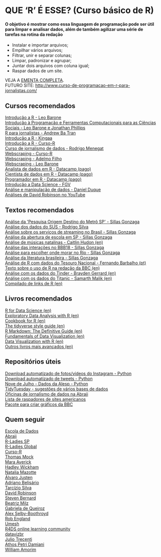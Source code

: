 # QUE ‘R’ É ESSE? (Curso básico de R)         

#### O objetivo é mostrar como essa linguagem de programação pode ser útil para limpar e analisar dados, além de também agilizar uma série de tarefas na rotina da redação   
- Instalar e importar arquivos;     
- Empilhar vários arquivos;   
- Filtrar, unir e separar colunas;     
- Limpar, padronizar e agrupar;   
- Juntar dois arquivos com coluna igual;   
- Raspar dados de um site.   

VEJA A [EMENTA COMPLETA](https://github.com/gabrielacaesar/curso-r-para-jornalistas/blob/master/Ementa.md).       
FUTURO SITE: http://www.curso-de-programacao-em-r-para-jornalistas.com/      

## Cursos recomendados
[Introdução a R - Leo Barone](https://github.com/leobarone/cebrap_lab_cetic_programacao_r)    
[Introdução à Programação e Ferramentas Computacionais para as Ciências Sociais - Leo Barone e Jonathan Phillips](https://github.com/leobarone/FLS6397_2018)    
[R para jornalistas - Andrew Ba Tran](https://learn.r-journalism.com/en/introduction/)        
[Introdução a R - Kingaa](http://kingaa.github.io/R_Tutorial/)       
[Introdução a R - Curso-R ](https://github.com/curso-r/201805-introducao-a-programacao-em-r)       
[Curso de jornalismo de dados - Rodrigo Menegat](https://github.com/RodrigoMenegat/jgd-1)       
[Webscraping - Curso-R](https://github.com/curso-r/201904-workshop-web-scraping)       
[Webscraping - Adelmo Filho](https://github.com/adelmofilho/WebScraping)       
[Webscraping - Leo Barone](https://github.com/leobarone/cebrap_lab_raspagem_r)      
[Analista de dados em R - Datacamp (pago)](https://www.datacamp.com/tracks/data-analyst-with-r)       
[Cientista de dados em R - Datacamp (pago)](https://www.datacamp.com/tracks/data-scientist-with-r)       
[Programador em R - Datacamp (pago)](https://www.datacamp.com/tracks/r-programmer)       
[Introdução a Data Science - FGV](https://github.com/rsouza/FGV_Intro_DS)       
[Análise e manipulação de dados - Daniel Duque](https://github.com/danielduque/Course_Brazilian_Data_Analysis)    
[Análises de David Robinson no YouTube](https://www.youtube.com/user/safe4democracy/videos)      

## Textos recomendados
[Análise da 'Pesquisa Origem Destino do Metrô SP' - Sillas Gonzaga](http://sillasgonzaga.com/post/anunciando-um-novo-dataset-no-kaggle-pesquisa-origem-destino-do-metr%C3%B4-sp/)     
[Análise dos dados do SUS - Rodrigo Silva](https://github.com/rdsilva/Coda2018-SUS/blob/master/CodaBR2018.Rmd)     
[Análise sobre os serviços de streaming no Brasil - Sillas Gonzaga](http://sillasgonzaga.com/post/qual-o-melhor-servico-de-streaming/)      
[Análise da abertura de escola em SP - Sillas Gonzaga](http://sillasgonzaga.com/post/mapeando-a-abertura-de-escolas-municipais-em-sao-paulo-ao-longo-dos-anos/)    
[Análise de músicas natalinas - Caitlin Hudon (en)](https://caitlinhudon.com/2017/12/22/blue-christmas/)     
[Análise das interações no BBB18 - Sillas Gonzaga](http://sillasgonzaga.com/post/bbb-no-r/)    
[Análise para escolher onde morar no Rio - Sillas Gonzaga](http://sillasgonzaga.com/post/olx01/)      
[Análise da literatura brasileira - Sillas Gonzaga](http://sillasgonzaga.com/post/literaturabr-01/)     
[Análise de R com dados do Tesouro Nacional - Fernando Barbalho (pt)](https://medium.com/tchiluanda/suporte-do-rstats-%C3%A0s-iniciativas-de-transpar%C3%AAncia-do-tesouro-nacional-brasileiro-dfdd5e1ab831)       
[Texto sobre o uso de R na redação da BBC (en)](https://medium.com/hacks-hackers-london/how-bbc-data-journalists-use-r-for-data-visualization-e29ee74948e1)       
[Análise com os dados do Tinder - Brayden Gerrard (en)](https://towardsdatascience.com/117-days-of-tinder-in-data-755fe9ed853e)       
[Análise com os dados do Titanic - Samarth Malik (en)](https://towardsdatascience.com/data-analysis-and-visualisations-using-r-955a7e90f7dd)    
[Compilado de links de R (en)](https://rddj.info/)      

## Livros recomendados
[R for Data Science (en)](https://r4ds.had.co.nz/)      
[Exploratory Data Analysis with R (en)](https://bookdown.org/rdpeng/exdata/)      
[Cookbook for R (en)](http://www.cookbook-r.com/)      
[The tidyverse style guide (en)](https://style.tidyverse.org/index.html)      
[R Markdown: The Definitive Guide (en)](https://bookdown.org/yihui/rmarkdown/)      
[Fundamentals of Data Visualization (en)](https://serialmentor.com/dataviz/)      
[Data Visualization with R (en)](https://rkabacoff.github.io/datavis/)      
[Outros livros mais avançados (en)](https://github.com/maxto/R-Books)      

## Repositórios úteis
[Download automatizado de fotos/vídeos do Instagram - Python](https://github.com/rarcega/instagram-scraper)      
[Download automatizado de tweets - Python](https://github.com/tweepy/tweepy)      
[Nove de Julho - Dados da Alesp - Python](https://github.com/rodolfo-viana/novedejulho)    
[TidyTuesday - sugestões de vários bases de dados](https://github.com/rfordatascience/tidytuesday)      
[Oficinas de jornalismo de dados na Abraji](https://github.com/abraji/cursos_congresso_2019)      
[Lista de raspadores de sites americanos](https://github.com/stanfordjournalism/search-script-scrape)      
[Pacote para criar gráficos da BBC](https://github.com/bbc/bbplot)      

## Quem seguir   
[Escola de Dados](https://twitter.com/EscolaDeDados)    
[Abraji](https://twitter.com/abraji)    
[R-Ladies SP](https://twitter.com/RLadiesSaoPaulo)    
[R-Ladies Global](https://twitter.com/RLadiesGlobal)    
[Curso-R](https://twitter.com/curso_r)     
[Thomas Mock](https://twitter.com/thomas_mock)    
[Mara Averick](https://twitter.com/dataandme)    
[Hadley Wickham](https://twitter.com/hadleywickham)    
[Natalia Mazotte](https://twitter.com/NataliaMazotte)     
[Álvaro Justen](https://twitter.com/turicas)      
[Adriano Belisário](https://twitter.com/belisards)    
[Tarcízio Silva](https://twitter.com/tarushijio)    
[David Robinson](https://twitter.com/drob)      
[Steven Bernard](https://twitter.com/sdbernard)    
[Beatriz Milz](https://twitter.com/BeaMilz)    
[Gabriela de Queiroz](https://twitter.com/gdequeiroz)    
[Alex Selby-Boothroyd](https://twitter.com/AlexSelbyB)    
[Rob England](https://twitter.com/England_Rob_)    
[Umesh](https://twitter.com/datujn)    
[R4DS online learning community](https://twitter.com/R4DScommunity)    
[datavizbr](https://twitter.com/datavizbr)    
[Julio Trecenti](https://twitter.com/jtrecenti)         
[Athos Petri Damiani](https://twitter.com/athos_damiani)      
[William Amorim](https://twitter.com/Williamorim89)   

